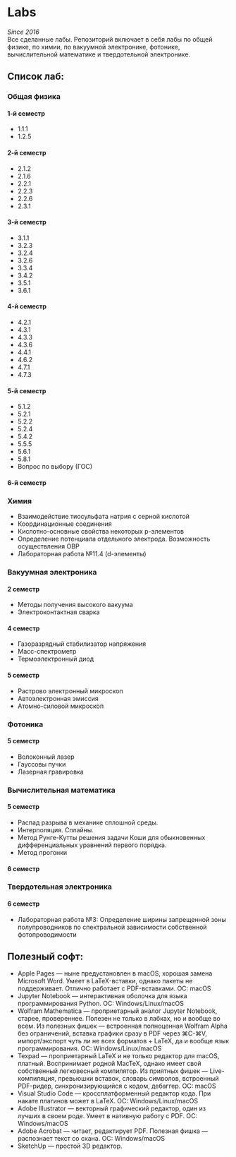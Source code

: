 # Labs
*Since 2016*<br/>
Все сделанные лабы. Репозиторий включает в себя лабы по общей физике, по химии, по вакуумной электронике, фотонике, вычислительной математике и твердотельной электронике.
## Список лаб:
### Общая физика
#### 1-й семестр
* 1.1.1
* 1.2.5
#### 2-й семестр
* 2.1.2
* 2.1.6
* 2.2.1
* 2.2.3
* 2.2.6
* 2.3.1
#### 3-й семестр
* 3.1.1
* 3.2.3
* 3.2.4
* 3.2.6
* 3.3.4
* 3.4.2
* 3.5.1
* 3.6.1
#### 4-й семестр
* 4.2.1
* 4.3.1
* 4.3.3
* 4.3.6
* 4.4.1
* 4.6.2
* 4.7.1
* 4.7.3
#### 5-й семестр
* 5.1.2
* 5.2.1
* 5.2.2
* 5.2.4
* 5.4.2
* 5.5.5
* 5.6.1
* 5.8.1
* Вопрос по выбору (ГОС)
#### 6-й семестр
### Химия
* Взаимодействие тиосульфата натрия с серной кислотой
* Координационные соединения
* Кислотно-основные свойства некоторых p-элементов
* Определение потенциала отдельного электрода. Возможность осуществления ОВР
* Лабораторная работа №11.4 (d-элементы)
### Вакуумная электроника
#### 2 семестр
* Методы получения высокого вакуума
* Электроконтактная сварка
#### 4 семестр
* Газоразрядный стабилизатор напряжения
* Масс-спектрометр
* Термоэлектронный диод
#### 5 семестр
* Растрово электронный микроскоп
* Автоэлектронная эмиссия
* Атомно-силовой микроскоп
### Фотоника
#### 5 семестр
* Волоконный лазер
* Гауссовы пучки
* Лазерная гравировка
### Вычислительная математика
#### 5 семестр
* Распад разрыва в механике сплошной среды.
* Интерполяция. Сплайны.
* Метод Рунге-Кутты решения задачи Коши для обыкновенных дифференциальных уравнений первого порядка.
* Метод прогонки
#### 6 семестр
### Твердотельная электроника
#### 6 семестр
* Лабораторная работа №3: Определение ширины запрещенной зоны полупроводников по спектральной зависимости собственной фотопроводимости
## Полезный софт:
* Apple Pages — ныне предустановлен в macOS, хорошая замена Microsoft Word. Умеет в LaTeX-вставки, однако пакеты не поддерживает. Отлично работает с PDF-вставками. ОС: macOS
* Jupyter Notebook — интерактивная оболочка для языка программирования Python. ОС: Windows/Linux/macOS
* Wolfram Mathematica — проприетарный аналог Jupyter Notebook, старее, провереннее. Полезен не только в лабках, но и вообще во всем. Из полезных фишек — встроенная полноценная Wolfram Alpha без ограничений, вставка графики сразу в PDF через ⌘C-⌘V, импорт/экспорт чуть ли не всех форматов + LaTeX, да и вообще язык программирования. OC: Windows/Linux/macOS
* Texpad — проприетарный LaTeX и не только редактор для macOS, платный. Воспринимает родной MacTeX, однако имеет свой собственный легковесный компилятор. Из приятных фишек — Live-компиляция, превьюшки вставок, словарь символов, встроенный PDF-ридер, синхронизирующийся с кодом, дебаггер. ОС: macOS
* Visual Studio Code — кроссплатформенный редактор кода. При накате плагинов может в LaTeX. ОС: Windows/Linux/macOS
* Adobe Illustrator — векторный графический редактор, один из лучших в своем роде. Умеет в нативную работу с PDF. ОС: Windows/macOS
* Adobe Acrobat — читает, редактирует PDF. Полезная фишка — распознает текст со скана. ОС: Windows/macOS
* SketchUp — простой 3D редактор.
